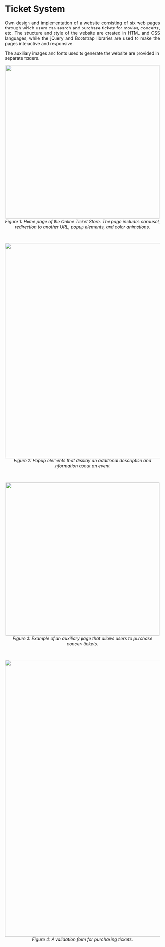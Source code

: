 # Ticket System 

<p><div align="justify">
Own design and implementation of a website consisting of six web pages through which users can search and purchase tickets for movies, concerts, etc.
The structure and style of the website are created in HTML and CSS languages, while the jQuery and Bootstrap libraries are used to make the pages interactive and responsive. 
</div></p>

The аuxiliary images and fonts used to generate the website are provided in separate folders.

<p><div align="center"><img width="500" src="https://user-images.githubusercontent.com/18449614/173590135-1f7aeb73-b05d-4a7d-971e-e68c19ac598f.png" > </div><div align="center"><i>Figure 1: Home page of the Online Ticket Store. The page includes carousel, redirection to another URL, popup elements, and color animations. </i></div></p>

</br>

<p><div align="center"><img width="700" src="https://user-images.githubusercontent.com/18449614/173591729-20dd2f44-7e67-4ab0-b2b3-f5f07171a8ef.png"> </div><div align="center"><i>Figure 2: Popup elements that display an additional description and information about an event. </i></div></p>

</br>

<p><div align="center"><img width="500" src="https://user-images.githubusercontent.com/18449614/173592992-a82864e6-1901-41f8-bb26-00c7f7ae09d2.png"> </div><div align="center"><i>Figure 3: Example of an auxiliary page that allows users to purchase concert tickets.</i></div></p>

</br>

<p><div align="center"><img width="900" src="https://user-images.githubusercontent.com/18449614/173594804-802d11b6-700e-47cf-bbf1-5ee3c5a4c22b.png" > </div><div align="center"><i>Figure 4: A validation form for purchasing tickets. </i></div></p>
